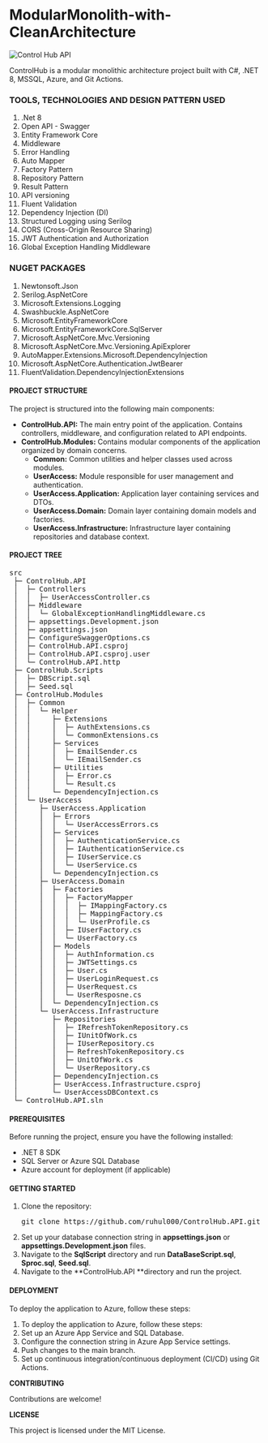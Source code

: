 # ModularMonolith-with-CleanArchitecture
![Control Hub API](https://github.com/ruhul000/ModularMonolith-with-CleanArchitecture/assets/38735317/4691495d-adda-43bc-b31a-9de80e76193b)

ControlHub is a modular monolithic architecture project built with C#, .NET 8, MSSQL, Azure, and Git Actions.

### **TOOLS, TECHNOLOGIES AND DESIGN PATTERN USED** 
1. .Net 8
2. Open API - Swagger
3. Entity Framework Core
4. Middleware
5. Error Handling
6. Auto Mapper
7. Factory Pattern
8. Repository Pattern
9. Result Pattern
10. API versioning
11. Fluent Validation
12. Dependency Injection (DI)
13. Structured Logging using Serilog
14. CORS (Cross-Origin Resource Sharing)
15. JWT Authentication and Authorization
16. Global Exception Handling Middleware 

### **NUGET PACKAGES** 
1. Newtonsoft.Json
2. Serilog.AspNetCore
3. Microsoft.Extensions.Logging
4. Swashbuckle.AspNetCore
5. Microsoft.EntityFrameworkCore
6. Microsoft.EntityFrameworkCore.SqlServer
7. Microsoft.AspNetCore.Mvc.Versioning
8. Microsoft.AspNetCore.Mvc.Versioning.ApiExplorer
9. AutoMapper.Extensions.Microsoft.DependencyInjection
10. Microsoft.AspNetCore.Authentication.JwtBearer
11. FluentValidation.DependencyInjectionExtensions

#### **PROJECT STRUCTURE**
The project is structured into the following main components:

- **ControlHub.API:** The main entry point of the application. Contains controllers, middleware, and configuration related to API endpoints.
- **ControlHub.Modules:** Contains modular components of the application organized by domain concerns.
	- **Common:** Common utilities and helper classes used across modules.
	- **UserAccess:** Module responsible for user management and authentication.
	- **UserAccess.Application:** Application layer containing services and DTOs.
	- **UserAccess.Domain:** Domain layer containing domain models and factories.
	- **UserAccess.Infrastructure:** Infrastructure layer containing repositories and database context.

#### **PROJECT TREE**
<pre>
src
 ├─ ControlHub.API
 │  ├─ Controllers
 │  │  ├─ UserAccessController.cs
 │  ├─ Middleware
 │  │  └─ GlobalExceptionHandlingMiddleware.cs
 │  ├─ appsettings.Development.json
 │  ├─ appsettings.json
 │  ├─ ConfigureSwaggerOptions.cs
 │  ├─ ControlHub.API.csproj
 │  ├─ ControlHub.API.csproj.user
 │  └─ ControlHub.API.http
 ├─ ControlHub.Scripts
 │  ├─ DBScript.sql
 │  ├─ Seed.sql
 ├─ ControlHub.Modules
 │  ├─ Common
 │  │  └─ Helper
 │  │     ├─ Extensions
 │  │     │  ├─ AuthExtensions.cs
 │  │     │  └─ CommonExtensions.cs
 │  │     ├─ Services
 │  │     │  ├─ EmailSender.cs
 │  │     │  └─ IEmailSender.cs
 │  │     ├─ Utilities
 │  │     │  ├─ Error.cs
 │  │     │  └─ Result.cs
 │  │     └─ DependencyInjection.cs
 │  └─ UserAccess
 │     ├─ UserAccess.Application
 │     │  ├─ Errors
 │     │  │  └─ UserAccessErrors.cs
 │     │  ├─ Services
 │     │  │  ├─ AuthenticationService.cs
 │     │  │  ├─ IAuthenticationService.cs
 │     │  │  ├─ IUserService.cs
 │     │  │  └─ UserService.cs
 │     │  └─ DependencyInjection.cs
 │     ├─ UserAccess.Domain
 │     │  ├─ Factories
 │     │  │  ├─ FactoryMapper
 │     │  │  │  ├─ IMappingFactory.cs
 │     │  │  │  ├─ MappingFactory.cs
 │     │  │  │  └─ UserProfile.cs
 │     │  │  ├─ IUserFactory.cs
 │     │  │  └─ UserFactory.cs
 │     │  ├─ Models
 │     │  │  ├─ AuthInformation.cs
 │     │  │  ├─ JWTSettings.cs
 │     │  │  ├─ User.cs
 │     │  │  ├─ UserLoginRequest.cs
 │     │  │  ├─ UserRequest.cs
 │     │  │  └─ UserResposne.cs
 │     │  └─ DependencyInjection.cs
 │     └─ UserAccess.Infrastructure
 │        ├─ Repositories
 │        │  ├─ IRefreshTokenRepository.cs
 │        │  ├─ IUnitOfWork.cs
 │        │  ├─ IUserRepository.cs
 │        │  ├─ RefreshTokenRepository.cs
 │        │  ├─ UnitOfWork.cs
 │        │  └─ UserRepository.cs
 │        ├─ DependencyInjection.cs
 │        ├─ UserAccess.Infrastructure.csproj
 │        └─ UserAccessDBContext.cs
 └─ ControlHub.API.sln
</pre>

#### **PREREQUISITES**
Before running the project, ensure you have the following installed:

- .NET 8 SDK
- SQL Server or Azure SQL Database
- Azure account for deployment (if applicable)

#### **GETTING STARTED**
1. Clone the repository:
    <pre>git clone https://github.com/ruhul000/ControlHub.API.git</pre>
2. Set up your database connection string in **appsettings.json** or **appsettings.Development.json** files.
3. Navigate to the **SqlScript** directory and run **DataBaseScript.sql**, **Sproc.sql**, **Seed.sql**.
4. Navigate to the **ControlHub.API **directory and run the project.

#### DEPLOYMENT
To deploy the application to Azure, follow these steps:

1. To deploy the application to Azure, follow these steps:
2. Set up an Azure App Service and SQL Database.
3. Configure the connection string in Azure App Service settings.
4. Push changes to the main branch.
5. Set up continuous integration/continuous deployment (CI/CD) using Git Actions.

**CONTRIBUTING**

Contributions are welcome!

**LICENSE**

This project is licensed under the MIT License.
